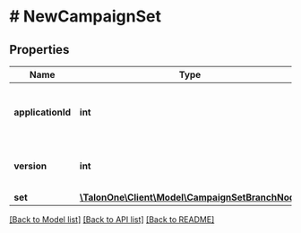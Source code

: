 # # NewCampaignSet

## Properties

Name | Type | Description | Notes
------------ | ------------- | ------------- | -------------
**applicationId** | **int** | The ID of the application that owns this entity. | 
**version** | **int** | Version of the campaign set. | 
**set** | [**\TalonOne\Client\Model\CampaignSetBranchNode**](CampaignSetBranchNode.md) |  | 

[[Back to Model list]](../../README.md#documentation-for-models) [[Back to API list]](../../README.md#documentation-for-api-endpoints) [[Back to README]](../../README.md)


